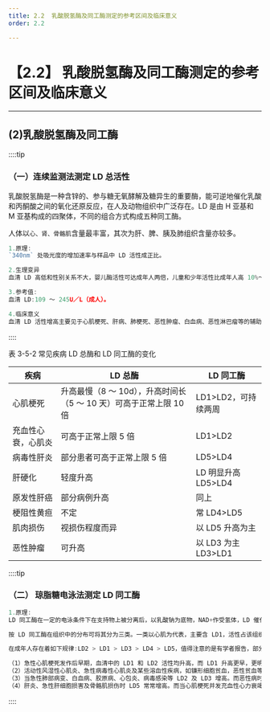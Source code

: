 ```yaml
---
title: 2.2  乳酸脱氢酶及同工酶测定的参考区间及临床意义
order: 2.2

---
```


# 【2.2】 乳酸脱氢酶及同工酶测定的参考区间及临床意义

<kaodian :text="'生物化学检验记忆卡'" />

<!-- ######  第五章 诊断酶学

> 临床生化检验 -->

<beitiS/>

---

## (2)乳酸脱氢酶及同工酶

<son :text="'生物化学检验记忆卡'" text1="(2)乳酸脱氢酶及同工酶" :textOption="[['掌握','专业知识','专业实践能力'],['掌握','专业知识','专业实践能力'],['掌握','专业知识','专业实践能力']]" />

::::tip

### （一）连续监测法测定 LD 总活性

乳酸脱氢酶是一种含锌的、参与糖无氧酵解及糖异生的重要酶，能可逆地催化乳酸和丙酮酸之间的氧化还原反应，在人及动物组织中广泛存在。LD 是由 H 亚基和 M 亚基构成的四聚体，不同的组合方式构成五种同工酶。

人体以`心、肾、骨骼肌`含量最丰富，其次为肝、脾、胰及肺组织含量亦较多。

```js
1.原理:
`340nm` 处吸光度的增加速率与样品中 LD 活性成正比。

2.生理变异
血清 LD 高低和性别关系不大，婴儿酶活性可达成年人两倍，儿童和少年活性比成年人高 10%～ l5%。

3.参考值:
血清 LD:109 ～ 245U／L（成人）。

4.临床意义
血清 LD 活性增高主要见于心肌梗死、肝病、肺梗死、恶性肿瘤、白血病、恶性淋巴瘤等的辅助诊断。同时，某些肿瘤转移后所致的胸、腹水中 LD 活性往往也升高。
```

::::

表 3-5-2 常见疾病 LD 总酶和 LD 同工酶的变化

| 疾病               | LD 总酶                                                            | LD 同工酶           |
| ------------------ | ------------------------------------------------------------------ | ------------------- |
| 心肌梗死           | 升高最慢（8 ～ 10d），升高时间长（5 ～ 10 天）可高于正常上限 10 倍 | LD1>LD2，可持续两周 |
| 充血性心衰，心肌炎 | 可高于正常上限 5 倍                                                | LD1>LD2             |
| 病毒性肝炎         | 部分患者可高于正常上限 5 倍                                        | LD5>LD4             |
| 肝硬化             | 轻度升高                                                           | LD 明显升高 LD5>LD4 |
| 原发性肝癌         | 部分病例升高                                                       | 同上                |
| 梗阻性黄疸         | 不定                                                               | 常 LD4>LD5          |
| 肌肉损伤           | 视损伤程度而异                                                     | 以 LD5 升高为主     |
| 恶性肿瘤           | 可升高                                                             | 以 LD3 为主 LD3>LD1 |

::::tip

### （二） 琼脂糖电泳法测定 LD 同工酶

```js
1.原理:
LD 同工酶在一定的电泳条件下在支持物上被分离后，以乳酸钠为底物，NAD+作受氢体，LD 催化乳酸脱氢生成丙酮酸，同时使 NAD+还原成 NADH，NADH 将氢传递给酚嗪二甲酯硫酸盐（PMS），PMS 又将氢传递给氯化碘代硝基四氮唑盐（INT），使其还原成紫红色甲臜化合物。当有 LD 活性的区带存在即显紫红色，颜色深浅与酶活性成正比，用光密度扫描仪扫描区带定量。

按 LD 同工酶在组织中的分布可将其分为三类。一类以心肌为代表，主要含 LD1，活性占该组织的一半以上，肾、胰、膈肌与红细胞次之；另一类以肝脏为代表，含 LD5 为主，其 LDs 占该组织总活性的 50%以上，皮肤、骨髓、关节滑液、白细胞、血小板次之；再一类是以肺、脾为代表，含 LD3 为主，脑、肠、淋巴结与内分泌腺等次之。

在成年人存在着如下规律:LD2 > LD1 > LD3 > LD4 > LD5，值得注意的是有学者报告，部分正常儿童血中 LD1 可大于 LD2。

（1）急性心肌梗死发作后早期，血清中的 LD1 和 LD2 活性均升高，而 LD1 升高更早，更明显，可致 LD1／LD2 比值增高。
（2）活动性风湿性心肌炎、急性病毒性心肌炎及某些溶血性疾病，如镰形细胞贫血，恶性贫血等，肾坏死、假性肥大性肌营养不良等，LD1 及 LD2 的活性也升高。
（3）当急性肺部病变、白血病、胶原病、心包炎、病毒感染等 LD2 及 LD3 增高。而恶性病时，LD3 也常增高。
（4）肝炎、急性肝细胞损害及骨骼肌损伤时 LD5 常常增高。而当心肌梗死并发充血性心力衰竭时，LD5 也可升高。
```

::::
